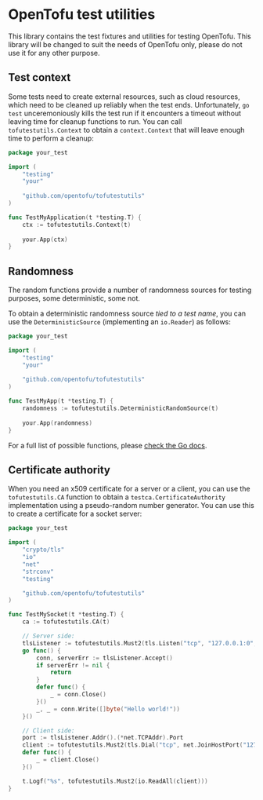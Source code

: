 # OpenTofu test utilities

This library contains the test fixtures and utilities for testing OpenTofu. This library will be changed to suit the needs of OpenTofu only, please do not use it for any other purpose.

## Test context

Some tests need to create external resources, such as cloud resources, which need to be cleaned up reliably when the test ends. Unfortunately, `go test` unceremoniously kills the test run if it encounters a timeout without leaving time for cleanup functions to run. You can call `tofutestutils.Context` to obtain a `context.Context` that will leave enough time to perform a cleanup:

```go
package your_test

import (
	"testing"
	"your"
	
	"github.com/opentofu/tofutestutils"
)

func TestMyApplication(t *testing.T) {
	ctx := tofutestutils.Context(t)
	
	your.App(ctx)
}
```

## Randomness

The random functions provide a number of randomness sources for testing purposes, some deterministic, some not.

To obtain a deterministic randomness source *tied to a test name*, you can use the `DeterministicSource` (implementing an `io.Reader`) as follows:

```go
package your_test

import (
	"testing"
	"your"
	
	"github.com/opentofu/tofutestutils"
)

func TestMyApp(t *testing.T) {
	randomness := tofutestutils.DeterministicRandomSource(t)
	
    your.App(randomness)	
}
```

For a full list of possible functions, please [check the Go docs](https://pkg.go.dev/github.com/opentofu/tofutestutils).

## Certificate authority

When you need an x509 certificate for a server or a client, you can use the `tofutestutils.CA` function to obtain a `testca.CertificateAuthority` implementation using a pseudo-random number generator. You can use this to create a certificate for a socket server:

```go
package your_test

import (
	"crypto/tls"
	"io"
	"net"
	"strconv"
	"testing"

	"github.com/opentofu/tofutestutils"
)

func TestMySocket(t *testing.T) {
	ca := tofutestutils.CA(t)

	// Server side:
	tlsListener := tofutestutils.Must2(tls.Listen("tcp", "127.0.0.1:0", ca.CreateLocalhostServerCert().GetServerTLSConfig()))
	go func() {
		conn, serverErr := tlsListener.Accept()
		if serverErr != nil {
			return
		}
		defer func() {
			_ = conn.Close()
		}()
		_, _ = conn.Write([]byte("Hello world!"))
	}()

	// Client side:
	port := tlsListener.Addr().(*net.TCPAddr).Port
	client := tofutestutils.Must2(tls.Dial("tcp", net.JoinHostPort("127.0.0.1", strconv.Itoa(port)), ca.GetClientTLSConfig()))
	defer func() {
		_ = client.Close()
	}()

	t.Logf("%s", tofutestutils.Must2(io.ReadAll(client)))
}
```

